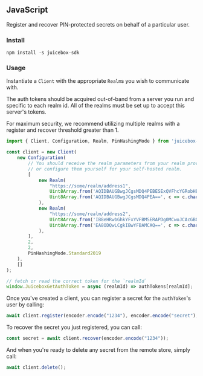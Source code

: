 ## JavaScript

Register and recover PIN-protected secrets on behalf of a particular user.

### Install

```
npm install -s juicebox-sdk
```

### Usage

Instantiate a `Client` with the appropriate `Realm`s you wish to communicate with.

The auth tokens should be acquired out-of-band from a server you run and specific to each realm id. All of the realms must be set up to accept this server's tokens.

For maximum security, we recommend utilizing multiple realms with a register and recover threshold greater than 1.

```typescript
import { Client, Configuration, Realm, PinHashingMode } from 'juicebox-sdk';

const client = new Client(
    new Configuration(
        // You should receive the realm parameters from your realm provider,
        // or configure them yourself for your self-hosted realm.
        [
            new Realm(
                "https://some/realm/address1",
                Uint8Array.from('AQIDBAUGBwgJCgsMDQ4PEBESExQVFhcYGRobHB0eHyA=', c => c.charCodeAt(0)),
                Uint8Array.from('AQIDBAUGBwgJCgsMDQ4PEA==', c => c.charCodeAt(0)),
            ),
            new Realm(
                "https://some/realm/address2",
                Uint8Array.from('IB8eHRwbGhkYFxYVFBMSERAPDg0MCwoJCAcGBQQDAgE=', c => c.charCodeAt(0)),
                Uint8Array.from('EA8ODQwLCgkIBwYFBAMCAQ==', c => c.charCodeAt(0)),
            ),
        ],
        2,
        2,
        PinHashingMode.Standard2019
    ),
    []
);

// fetch or read the correct token for the `realmId`
window.JuiceboxGetAuthToken = async (realmId) => authTokens[realmId];
```

Once you've created a client, you can register a secret for the `authToken`'s user by calling:

```typescript
await client.register(encoder.encode("1234"), encoder.encode("secret"), 2);
```

To recover the secret you just registered, you can call:

```typescript
const secret = await client.recover(encoder.encode("1234"));
```

And when you're ready to delete any secret from the remote store, simply call:

```typescript
await client.delete();
```
